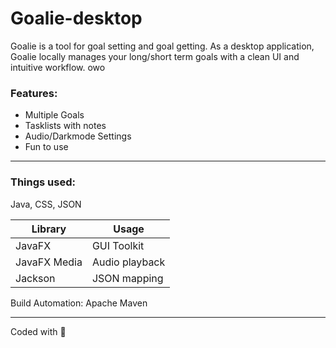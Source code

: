 # Goalie-desktop
Goalie is a tool for goal setting and goal getting. As a desktop application, Goalie locally manages your long/short term goals with a clean UI and intuitive workflow. owo

### Features:
- Multiple Goals
- Tasklists with notes
- Audio/Darkmode Settings
- Fun to use

---
### Things used:
Java, CSS, JSON

| Library       | Usage         |
| ------------- | ------------- |
| JavaFX        | GUI Toolkit   |
| JavaFX Media  | Audio playback|
| Jackson       | JSON mapping  |

Build Automation: Apache Maven

---
Coded with 💖

